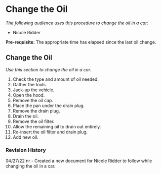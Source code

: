 # Change the Oil
_The following audience uses this procedure to change the oil in a car:_
 <ul>
  <li>Nicole Ridder</li>
</ul>

**Pre-requisite:**
The appropriate time has elapsed since the last oil change.

## Change the Oil
_Use this section to change the oil in a car._

1. Check the type and amount of oil needed.
2. Gather the tools.
3. Jack-up the vehicle.
4. Open the hood.
5. Remove the oil cap.
6. Place the pan under the drain plug.
7. Remove the drain plug.
8. Drain the oil.
9. Remove the oil filter.
10. Allow the remaining oil to drain out entirely.
11. Re-insert the oil filter and drain plug.
12. Add new oil.

### Revision History
04/27/22 nr - Created a new document for Nicole Ridder to follow while changing the oil in a car.
